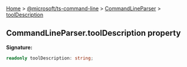 [Home](./index) &gt; [@microsoft/ts-command-line](./ts-command-line.md) &gt; [CommandLineParser](./ts-command-line.commandlineparser.md) &gt; [toolDescription](./ts-command-line.commandlineparser.tooldescription.md)

## CommandLineParser.toolDescription property


<b>Signature:</b>

```typescript
readonly toolDescription: string;
```
